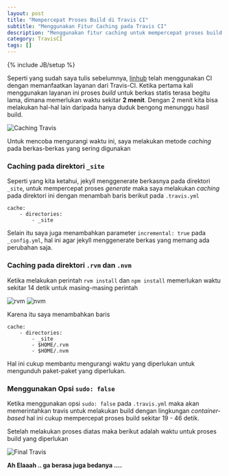 ```yaml
---
layout: post
title: "Mempercepat Proses Build di Travis CI"
subtitle: "Menggunakan Fitur Caching pada Travis CI"
description: "Menggunakan fitur caching untuk mempercepat proses build pada Travis CI"
category: TravisCI
tags: []
---
```

{% include JB/setup %}

Seperti yang sudah saya tulis sebelumnya, [linhub](https://linhub.io/) telah menggunakan CI dengan memanfaatkan layanan dari Travis-CI. Ketika pertama kali menggunakan layanan ini proses _build_ untuk berkas statis terasa begitu lama, dimana memerlukan waktu sekitar **2 menit**. Dengan 2 menit kita bisa melakukan hal-hal lain daripada hanya duduk bengong menunggu hasil build.

<img src="{{ site.url }}/img/caching-travis.png" class="img-responsive" alt="Caching Travis">

Untuk mencoba mengurangi waktu ini, saya melakukan metode _caching_ pada berkas-berkas yang sering digunakan

### Caching pada direktori `_site`
Seperti yang kita ketahui, jekyll menggenerate berkasnya pada direktori `_site`, untuk mempercepat proses _generate_ maka saya melakukan _caching_ pada direktori ini dengan menambah baris berikut pada `.travis.yml`

    cache:
        - directories:
            - _site

Selain itu saya juga menambahkan parameter `incremental: true` pada `_config.yml`, hal ini agar jekyll menggenerate berkas yang memang ada perubahan saja.

### Caching pada direktori `.rvm` dan `.nvm`
Ketika melakukan perintah `rvm install` dan `npm install` memerlukan waktu sekitar 14 detik untuk masing-masing perintah

<img src="{{ site.url }}/img/rvm-install.png" class="img-responsive" alt="rvm">

<img src="{{ site.url }}/img/npm-install.png" class="img-responsive" alt="nvm">

Karena itu saya menambahkan baris

    cache:
        - directories:
            - _site
            - $HOME/.rvm
            - $HOME/.nvm

Hal ini cukup membantu mengurangi waktu yang diperlukan untuk mengunduh paket-paket yang diperlukan.

### Menggunakan Opsi `sudo: false`
Ketika menggunakan opsi `sudo: false` pada `.travis.yml` maka akan memerintahkan travis untuk melakukan build dengan lingkungan _container-based_ hal ini cukup mempercepat proses build sekitar 19 - 46 detik.

Setelah melakukan proses diatas maka berikut adalah waktu untuk proses build yang diperlukan

<img src="{{ site.url }}/img/final-travisoptimization.png" class="img-responsive" alt="Final Travis">

**Ah Elaaah .. ga berasa juga bedanya ....**